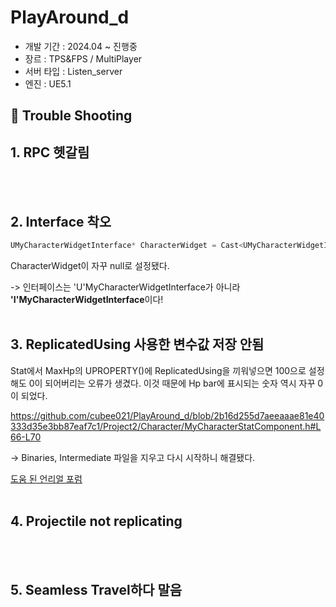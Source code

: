 # PlayAround_d
+ 개발 기간 :  2024.04 ~ 진행중
+ 장르 : TPS&FPS / MultiPlayer
+ 서버 타입 : Listen_server
+ 엔진 : UE5.1

## 🚀 Trouble Shooting
## 1. RPC 헷갈림

<br/><br/>

## 2. Interface 착오
```c++
UMyCharacterWidgetInterface* CharacterWidget = Cast<UMyCharacterWidgetInterface>(OwningActor);
```
CharacterWidget이 자꾸 null로 설정됐다.

-> 인터페이스는 'U'MyCharacterWidgetInterface가 아니라 **'I'MyCharacterWidgetInterface**이다!
<br/><br/>

## 3. ReplicatedUsing 사용한 변수값 저장 안됨
Stat에서 MaxHp의 UPROPERTY()에 ReplicatedUsing을 끼워넣으면 100으로 설정해도 0이 되어버리는 오류가 생겼다. 이것 때문에 Hp bar에 표시되는 숫자 역시 자꾸 0이 되었다.

https://github.com/cubee021/PlayAround_d/blob/2b16d255d7aeeaaae81e40333d35e3bb87eaf7c1/Project2/Character/MyCharacterStatComponent.h#L66-L70

-> Binaries, Intermediate 파일을 지우고 다시 시작하니 해결됐다. 

[도움 된 언리얼 포럼](https://forums.unrealengine.com/t/initializecomponent-not-firing-on-spawn/322782)
<br/><br/>

## 4. Projectile not replicating


<br/><br/>

## 5. Seamless Travel하다 말음


<br/><br/>
